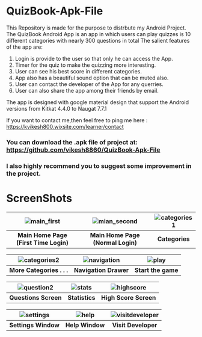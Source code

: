 # QuizBook-Apk-File
This Repository is made for the purpose to distrbute my Android Project.
The QuizBook Android App is an app in which users can play quizzes is 10 different categories with nearly 300 questions in total
The salient features of the app are:
   1. Login is provide to the user so that only he can access the App.
   2. Timer for the quiz to make the quizzing more interesting.
   3. User can see his best score in different categories.
   4. App also has a beautiful sound option that can be muted also.
   5. User can contact the developer of the App for any querries.
   6. User can also share the app among their friends by email.
   
The app is designed with google material design that support the Android versions from Kitkat 4.4.0 to Naugat 7.7.1 


If you want to contact me,then feel free to ping me here : https://kvikesh800.wixsite.com/learner/contact

### You can download the .apk file of project at: https://github.com/vikesh8860/QuizBook-Apk-File 

### **I also highly recommend you to suggest some improvement in the project.**


# ScreenShots
| ![main_first](https://user-images.githubusercontent.com/11665612/27259081-878e3e14-5428-11e7-8232-0819cef68906.png) | ![mian_second](https://user-images.githubusercontent.com/11665612/27259088-ad4e6552-5428-11e7-8b65-d7c01781345a.png) | ![categories1](https://user-images.githubusercontent.com/11665612/27259090-b33470d8-5428-11e7-987c-8bfa12f8b3f0.png) |
|:---:|:---:|:---:|
| **Main Home Page (First Time Login)** | **Main Home Page (Normal Login)** | **Categories** |

| ![categories2](https://user-images.githubusercontent.com/11665612/27259091-b6c24770-5428-11e7-9dc7-d9c2b7a7eee1.png) | ![navigation](https://user-images.githubusercontent.com/11665612/27259094-c45c7086-5428-11e7-8b94-a3d6718b1259.png) | ![play](https://user-images.githubusercontent.com/11665612/27259095-c80fec12-5428-11e7-8c02-794b87c59e59.png) |
|:---:|:---:|:---:|
| **More Categories . . .** | **Navigation Drawer** | **Start the game** |

| ![question2](https://user-images.githubusercontent.com/11665612/27259097-d2685a32-5428-11e7-8b04-d74c18d26952.png) | ![stats](https://user-images.githubusercontent.com/11665612/27259099-d7e85c78-5428-11e7-85f1-4372122c356f.png) | ![highscore](https://user-images.githubusercontent.com/11665612/27259101-ddca2cde-5428-11e7-927a-63481ec88d92.png) |
|:---:|:---:|:---:|
| **Questions Screen** | **Statistics** | **High Score Screen** |


| ![settings](https://user-images.githubusercontent.com/11665612/27259103-e20f57d8-5428-11e7-9060-da9c622fa7b6.png) | ![help](https://user-images.githubusercontent.com/11665612/27259105-e5069b4a-5428-11e7-812a-865bf364cda7.png) | ![visitdeveloper](https://user-images.githubusercontent.com/11665612/27259107-e8d11fac-5428-11e7-8cc1-dad6e6e6105e.png) |
|:---:|:---:|:---:|
| **Settings Window** | **Help Window** | **Visit Developer** |
